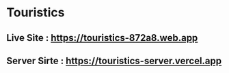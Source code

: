 # Touristics

## Live Site : https://touristics-872a8.web.app

## Server Sirte : https://touristics-server.vercel.app
